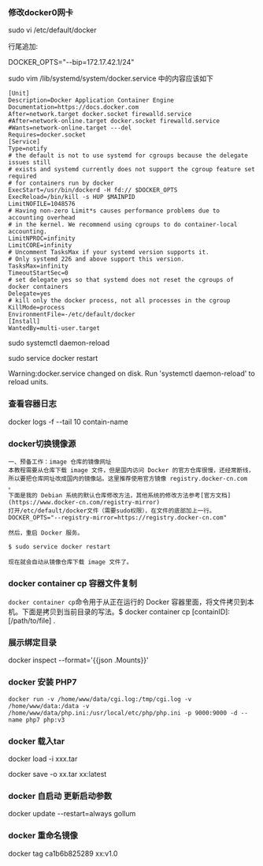 ### 修改docker0网卡

sudo vi /etc/default/docker

行尾追加:

DOCKER_OPTS="--bip=172.17.42.1/24"

sudo vim /lib/systemd/system/docker.service  中的内容应该如下

```
[Unit]
Description=Docker Application Container Engine
Documentation=https://docs.docker.com
After=network.target docker.socket firewalld.service
#After=network-online.target docker.socket firewalld.service
#Wants=network-online.target ---del
Requires=docker.socket
[Service]
Type=notify
# the default is not to use systemd for cgroups because the delegate issues still
# exists and systemd currently does not support the cgroup feature set required
# for containers run by docker
ExecStart=/usr/bin/dockerd -H fd:// $DOCKER_OPTS
ExecReload=/bin/kill -s HUP $MAINPID
LimitNOFILE=1048576
# Having non-zero Limit*s causes performance problems due to accounting overhead
# in the kernel. We recommend using cgroups to do container-local accounting.
LimitNPROC=infinity
LimitCORE=infinity
# Uncomment TasksMax if your systemd version supports it.
# Only systemd 226 and above support this version.
TasksMax=infinity
TimeoutStartSec=0
# set delegate yes so that systemd does not reset the cgroups of docker containers
Delegate=yes
# kill only the docker process, not all processes in the cgroup
KillMode=process
EnvironmentFile=-/etc/default/docker
[Install]
WantedBy=multi-user.target

```

sudo systemctl daemon-reload

sudo service docker restart

Warning:docker.service changed on disk. Run 'systemctl daemon-reload' to reload units.


### 查看容器日志

docker logs  -f --tail 10 contain-name 



### docker切换镜像源

```
一、预备工作：image 仓库的镜像网址
本教程需要从仓库下载 image 文件，但是国内访问 Docker 的官方仓库很慢，还经常断线，所以要把仓库网址改成国内的镜像站。这里推荐使用官方镜像 registry.docker-cn.com 。
下面是我的 Debian 系统的默认仓库修改方法，其他系统的修改方法参考[官方文档](https://www.docker-cn.com/registry-mirror)
打开/etc/default/docker文件（需要sudo权限），在文件的底部加上一行。DOCKER_OPTS="--registry-mirror=https://registry.docker-cn.com"

然后，重启 Docker 服务。

$ sudo service docker restart

现在就会自动从镜像仓库下载 image 文件了。
```


### docker container cp 容器文件复制

`docker container cp`命令用于从正在运行的 Docker 容器里面，将文件拷贝到本机。下面是拷贝到当前目录的写法。$ docker container cp [containID]:[/path/to/file] .


### 展示绑定目录

docker inspect --format='{{json .Mounts}}'


### docker 安装 PHP7
`docker run -v /home/www/data/cgi.log:/tmp/cgi.log -v /home/www/data:/data -v  /home/www/data/php.ini:/usr/local/etc/php/php.ini -p 9000:9000 -d --name php7 php:v3`

### docker 载入tar

docker load -i  xxx.tar

docker save -o xx.tar   xx:latest

### docker 自启动 更新启动参数
 docker update --restart=always gollum

### docker 重命名镜像
docker tag ca1b6b825289 xx:v1.0
